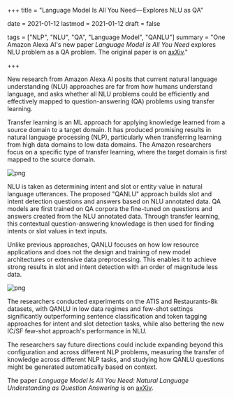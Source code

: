 +++
title = "Language Model Is All You Need — Explores NLU as QA"

date = 2021-01-12
lastmod = 2021-01-12
draft = false

tags = ["NLP", "NLU", "QA", "Language Model", "QANLU"]
summary = "One Amazon Alexa AI's new paper *Language Model Is All You Need* explores NLU problem as a QA problem. The original paper is on [axXiv](https://arxiv.org/abs/2011.03023)."

+++

New research from Amazon Alexa AI posits that current natural language understanding (NLU) approaches are far from how humans understand language, and asks whether all NLU problems could be efficiently and effectively mapped to question-answering (QA) problems using transfer learning.

Transfer learning is an ML approach for applying knowledge learned from a source domain to a target domain. It has produced promising results in natural language processing (NLP), particularly when transferring learning from high data domains to low data domains. The Amazon researchers focus on a specific type of transfer learning, where the target domain is first mapped to the source domain.

![png](/img/qanlu_fg1.png)

NLU is taken as determining intent and slot or entity value in natural language utterances. The proposed "QANLU" approach builds slot and intent detection questions and answers based on NLU annotated data. QA models are first trained on QA corpora the fine-tuned on questions and answers created from the NLU annotated data. Through transfer learning, this contextual question-answering knowledage is then used for finding intents or slot values in text inputs.

Unlike previous approaches, QANLU focuses on how low resource applications and does not the design and training of new model architectures or extensive data preprocessing. This enables it to achieve strong results in slot and intent detection with an order of magnitude less data.

![png](/img/qanlu_fg2.png)

The researchers conducted experiments on the ATIS and Restaurants-8k datasets, with QANLU in low data regimes and few-shot settings significantly outperforming sentence classification and token tagging approaches for intent and slot detection tasks, while also bettering the new IC/SF few-shot approach's performance in NLU.

The researchers say future directions could include expanding beyond this configuration and across different NLP problems, measuring the transfer of knowledge across different NLP tasks, and studying how QANLU questions might be generated automatically based on context.

The paper *Language Model Is All You Need: Natural Language Understanding as Question Answering* is on [axXiv](https://arxiv.org/pdf/2011.03023.pdf).


